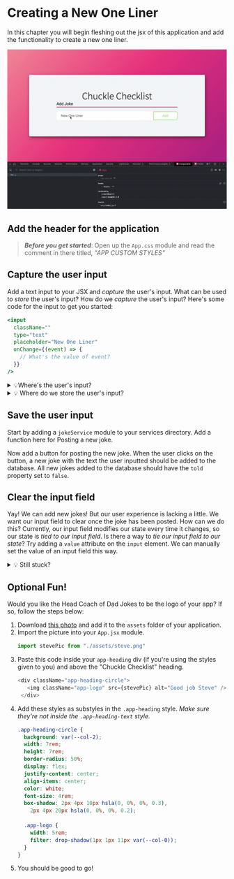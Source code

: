 # Creating a New One Liner
In this chapter you will begin fleshing out the jsx of this application and add the functionality to create a new one liner.

<img src="./images/chuckle-create.gif" width="1000px" alt="Animation showing a new joke being created" />

## Add the header for the application
   
   > ***Before you get started***: Open up the `App.css` module and read the comment in there titled, _"APP CUSTOM STYLES"_

## Capture the user input
  
Add a text input to your JSX and _capture_ the user's input. What can be used to _store_ the user's input? How do we _capture_ the user's input? Here's some code for the input to get you started: 

```jsx
<input
  className=""
  type="text"
  placeholder="New One Liner"
  onChange={(event) => {
    // What's the value of event?
  }}
/>
```

<details>
   <summary>💡Where's the user's input?</summary>

   Try console logging the event in the onChange. The target property on that event is _what_ the user interacted with. In this case the user is interacting with the input element. We want to get the _value_ of the input element in order to capture what the user has typed.
</details>


<details>
   <summary>💡 Where do we store the user's input?</summary>

   Let's declare a new state variable to store the user's input! When the user types into that input field, update the state with the user's new joke.
</details>


## Save the user input

Start by adding a `jokeService` module to your services directory. Add a function here for Posting a new joke.

Now add a button for posting the new joke. When the user clicks on the button, a new joke with the text the user inputted should be added to the database. All new jokes added to the database should have the `told` property set to `false`. 

## Clear the input field 

Yay! We can add new jokes! But our user experience is lacking a little. We want our input field to clear once the joke has been posted. How can we do this? Currently, our input field modifies our state every time it changes, so our state is _tied to our input field_. Is there a way to _tie our input field to our state_? Try adding a `value` attribute on the `input` element. We can manually set the value of an input field this way.

<details>
  <summary>💡 Still stuck?</summary>

  After the new joke is posted to the database, reset the state that holds the user's input to an empty string. We don't need it to hold that new joke anymore. Now set the `value` attribute on the `input` to the state. This way the value of the `input` will always be whatever the value of the state is. Therefore when you clear the state, you will also clear the input.
</details>

## Optional Fun!

Would you like the Head Coach of Dad Jokes to be the logo of your app? If so, follow the steps below: 

1. Download [this photo](./images/steve.png) and add it to the `assets` folder of your application. 
2. Import the picture into your `App.jsx` module.
   ```javascript
   import stevePic from "./assets/steve.png"
   ```
3. Paste this code inside your `app-heading` div (if you're using the styles given to you) and above the "Chuckle Checklist" heading. 
   ```javascript
   <div className="app-heading-circle">
      <img className="app-logo" src={stevePic} alt="Good job Steve" />
    </div>
   ```
4. Add these styles as substyles in the `.app-heading` style. _Make sure they're not inside the `.app-heading-text` style._
    ```css
    .app-heading-circle {
      background: var(--col-2);
      width: 7rem;
      height: 7rem;
      border-radius: 50%;
      display: flex;
      justify-content: center;
      align-items: center;
      color: white;
      font-size: 4rem;
      box-shadow: 2px 4px 10px hsla(0, 0%, 0%, 0.3),
        2px 4px 20px hsla(0, 0%, 0%, 0.2);

      .app-logo {
        width: 5rem;
        filter: drop-shadow(1px 1px 11px var(--col-0));
      }
    }
    ```
5. You should be good to go!